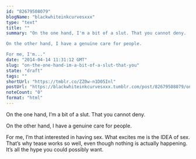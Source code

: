 ```yaml
---
id: "82679508079"
blogName: "blackwhiteinkcurvesxxx"
type: "text"
title: ""
summary: "On the one hand, I'm a bit of a slut. That you cannot deny.

On the other hand, I have a genuine care for people.

For me, I'm..."
date: "2014-04-14 11:31:12 GMT"
slug: "on-the-one-hand-im-a-bit-of-a-slut-that-you"
state: "draft"
tags: ""
shortUrl: "https://tmblr.co/ZZ0w-n1D05Inl"
postUrl: "https://blackwhiteinkcurvesxxx.tumblr.com/post/82679508079/on-the-one-hand-im-a-bit-of-a-slut-that-you"
noteCount: "0"
format: "html"
---
```


On the one hand, I’m a bit of a slut. That you cannot deny.

On the other hand, I have a genuine care for people.

For me, I’m that interested in having sex. What excites me is the IDEA of sex. That’s why tease works so well, even though nothing is actually happening. It’s all the hype you could possibly want.